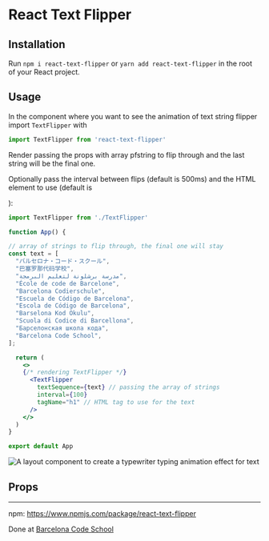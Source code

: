 # React Text Flipper

## Installation

Run `npm i react-text-flipper` or `yarn add react-text-flipper` in the root of your React project.

## Usage

In the component where you want to see the animation of text string flipper import `TextFlipper` with 

```js
import TextFlipper from 'react-text-flipper'
```

Render passing the props with array pfstring to flip through and the last string will be the final one. 

Optionally pass the interval between flips (default is 500ms) and the HTML element to use (default is <p>):

```jsx
import TextFlipper from './TextFlipper'

function App() {

// array of strings to flip through, the final one will stay
const text = [
  "バルセロナ・コード・スクール",
  "巴塞罗那代码学校",
  "مدرسة برشلونة لتعليم البرمجة",
  "École de code de Barcelone",
  "Barcelona Codierschule",
  "Escuela de Código de Barcelona",
  "Escola de Código de Barcelona",
  "Barselona Kod Okulu",
  "Scuola di Codice di Barcellona",
  "Барселонская школа кода",
  "Barcelona Code School",
];

  return (
    <>
    {/* rendering TextFlipper */}
      <TextFlipper
        textSequence={text} // passing the array of strings
        interval={100} 
        tagName="h1" // HTML tag to use for the text
      />
    </>
  )
}

export default App
```

<img src='https://barcelonacodeschool.com/files/pics/text-type-animation-effect-react.gif' alt='A layout component to create a typewriter typing animation effect for text'/>

## Props


---

npm: https://www.npmjs.com/package/react-text-flipper

Done at <a href='https://barcelonacodeschool.com'>Barcelona Code School</a>